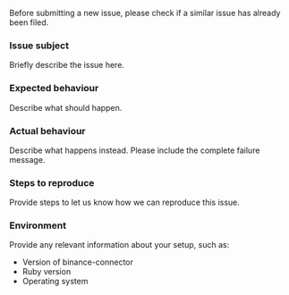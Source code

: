 Before submitting a new issue, please check if a similar issue has already been filed.

### Issue subject
Briefly describe the issue here.


### Expected behaviour
Describe what should happen.


### Actual behaviour
Describe what happens instead. Please include the complete failure message.


### Steps to reproduce
Provide steps to let us know how we can reproduce this issue.


### Environment
Provide any relevant information about your setup, such as:
* Version of binance-connector
* Ruby version
* Operating system
